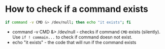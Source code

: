 # How to check if a command exists

```bash
if command -v CMD &> /dev/null; then echo "it exists"; fi
```

- command -v CMD &> /dev/null - checks if command ```CMD``` exists (silently). Use ```if ! commain...``` to check if command doesn not exist.
- echo "it exists" - the code that will run if the command exists
